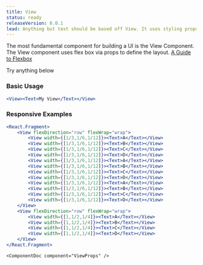```yaml
---
title: View
status: ready
releaseVersion: 0.0.1
lead: Anything but text should be based off View. It uses styling props connected to our foundations.
---
```


The most fundamental component for building a UI is the View Component. The View component uses flex box via props to define the layout.
[A Guide to Flexbox](https://css-tricks.com/snippets/css/a-guide-to-flexbox/)

Try anything below

### Basic Usage
```.jsx
<View><Text>My View</Text></View>
```

### Responsive Examples
```.jsx
<React.Fragment>
    <View flexDirection="row" flexWrap="wrap">
        <View width={[1/3,1/6,1/12]}><Text>A</Text></View>
        <View width={[1/3,1/6,1/12]}><Text>B</Text></View>
        <View width={[1/3,1/6,1/12]}><Text>C</Text></View>
        <View width={[1/3,1/6,1/12]}><Text>D</Text></View>
        <View width={[1/3,1/6,1/12]}><Text>A</Text></View>
        <View width={[1/3,1/6,1/12]}><Text>B</Text></View>
        <View width={[1/3,1/6,1/12]}><Text>C</Text></View>
        <View width={[1/3,1/6,1/12]}><Text>D</Text></View>
        <View width={[1/3,1/6,1/12]}><Text>A</Text></View>
        <View width={[1/3,1/6,1/12]}><Text>B</Text></View>
        <View width={[1/3,1/6,1/12]}><Text>C</Text></View>
        <View width={[1/3,1/6,1/12]}><Text>D</Text></View>
    </View>
    <View flexDirection="row" flexWrap="wrap">
        <View width={[1,1/2,1/4]}><Text>A</Text></View>
        <View width={[1,1/2,1/4]}><Text>B</Text></View>
        <View width={[1,1/2,1/4]}><Text>C</Text></View>
        <View width={[1,1/2,1/4]}><Text>D</Text></View>
    </View>
</React.Fragment>
```

```!jsx
<ComponentDoc component="ViewProps" />
```
